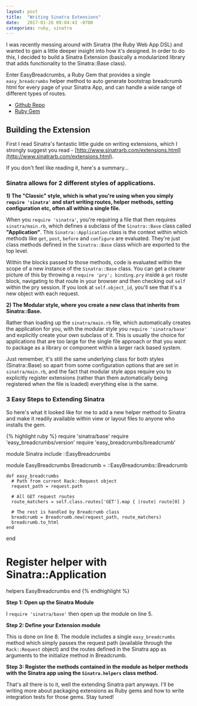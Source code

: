 ```yaml
---
layout: post
title:  "Writing Sinatra Extensions"
date:   2017-01-26 09:04:43 -0700
categories: ruby, sinatra
---
```


I was recently messing around with Sinatra (the Ruby Web App DSL) and wanted to gain a little deeper insight into how it's designed. In order to do this, I decided to build a Sinatra Extension (basically a modularized library that adds functionality to the Sinatra::Base class).

Enter EasyBreadcrumbs, a Ruby Gem that provides a single `easy_breadcrumbs` helper method to auto generate bootstrap breadcrumb html for every page of your Sinatra App, and can handle a wide range of different types of routes.

* [Github Repo](https://github.com/nerboda/easy_breadcrumbs)
* [Ruby Gem](https://rubygems.org/gems/easy_breadcrumbs)

## Building the Extension

First I read Sinatra's fantastic little guide on writing extensions, which I strongly suggest you read - [http://www.sinatrarb.com/extensions.html](http://www.sinatrarb.com/extensions.html).

If you don't feel like reading it, here's a summary...

### Sinatra allows for 2 different styles of applications.

**1) The "Classic" style, which is what you're using when you simply `require 'sinatra'` and start writing routes, helper methods, setting configuration etc, often all within a single file.**

When you `require 'sinatra'`, you're requiring a file that then requires `sinatra/main.rb`, which defines a subclass of the `Sinatra::Base` class called **"Application"**. This `Sinatra::Application` class is the context within which methods like `get`, `post`, `before` and  `configure` are evaluated. They're just class methods defined in the `Sinatra::Base` class which are exported to the top level.

Within the blocks passed to those methods, code is evaluated within the scope of a new instance of the `Sinatra::Base` class. You can get a clearer picture of this by throwing a `require 'pry'; binding.pry` inside a `get` route block, navigating to that route in your browser and then checking out `self` within the pry session. If you look at `self.object_id`, you'll see that it's a new object with each request.

**2) The Modular style, where you create a new class that inherits from Sinatra::Base.**

Rather than loading up the `sinatra/main.rb` file, which automatically creates the application for you, with the modular style you `require 'sinatra/base'` and explicitly create your own subclass of it. This is usually the choice for applications that are too large for the single file approach or that you want to package as a library or component within a larger rack based system.

Just remember, it's still the same underlying class for both styles (Sinatra::Base) so apart from some configuration options that are set in `sinatra/main.rb`, and the fact that modular style apps require you to explicitly register extensions (rather than them automatically being registered when the file is loaded) everything else is the same.

### 3 Easy Steps to Extending Sinatra

So here's what it looked like for me to add a new helper method to Sinatra and make it readily available within view or layout files to anyone who installs the gem.

{% highlight ruby %}
require 'sinatra/base'
require 'easy_breadcrumbs/version'
require 'easy_breadcrumbs/breadcrumb'

module Sinatra
  include ::EasyBreadcrumbs

  module EasyBreadcrumbs
    Breadcrumb = ::EasyBreadcrumbs::Breadcrumb

    def easy_breadcrumbs
      # Path from current Rack::Request object
      request_path = request.path

      # All GET request routes
      route_matchers = self.class.routes['GET'].map { |route| route[0] }

      # The rest is handled by Breadcrumb class
      breadcrumb = Breadcrumb.new(request_path, route_matchers)
      breadcrumb.to_html
    end
  end

  # Register helper with Sinatra::Application
  helpers EasyBreadcrumbs
end
{% endhighlight %}

**Step 1: Open up the Sinatra Module**

I `require 'sinatra/base'` then open up the module on line 5.

**Step 2: Define your Extension module**

This is done on line 8. The module includes a single `easy_breadcrumbs` method which simply passes the request path (available through the `Rack::Request` object) and the routes defined in the Sinatra app as arguments to the initialize method in Breadcrumb.

**Step 3: Register the methods contained in the module as helper methods with the Sinatra app using the `Sinatra.helpers` class method.**

That's all there is to it, well the extending Sinatra part anyways. I'll be writing more about packaging extensions as Ruby gems and how to write integration tests for those gems. Stay tuned!